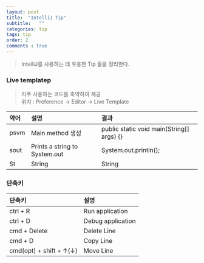 ```yaml
---
layout: post 
title:  "IntelliJ Tip"
subtitle:   ""
categories: tip
tags: tip
order: 2
comments : true
---
```

> IntelliJ를 사용하는 데 유용한 Tip 들을 정리한다.

### Live templatep
> 자주 사용하는 코드를 축약하여 제공   
> 위치 : Preference -> Editor -> Live Template

| 약어    | 설명                     |  결과         |
| :----- | :---------------------  | :---------------------|
| psvm   | Main method 생성 |  public static void main(String[] args) {} |
| sout   | Prints a string to System.out | System.out.println();
| St     | String | String

### 단축키 
| 단축키    | 설명                     |  
| :----- | :---------------------   | 
| ctrl + R   | Run application  | 
| ctrl + D   | Debug application |
| cmd + Delete   | Delete Line |
| cmd + D   | Copy Line |
| cmd(opt) + shift +  ↑(↓)  | Move Line |

